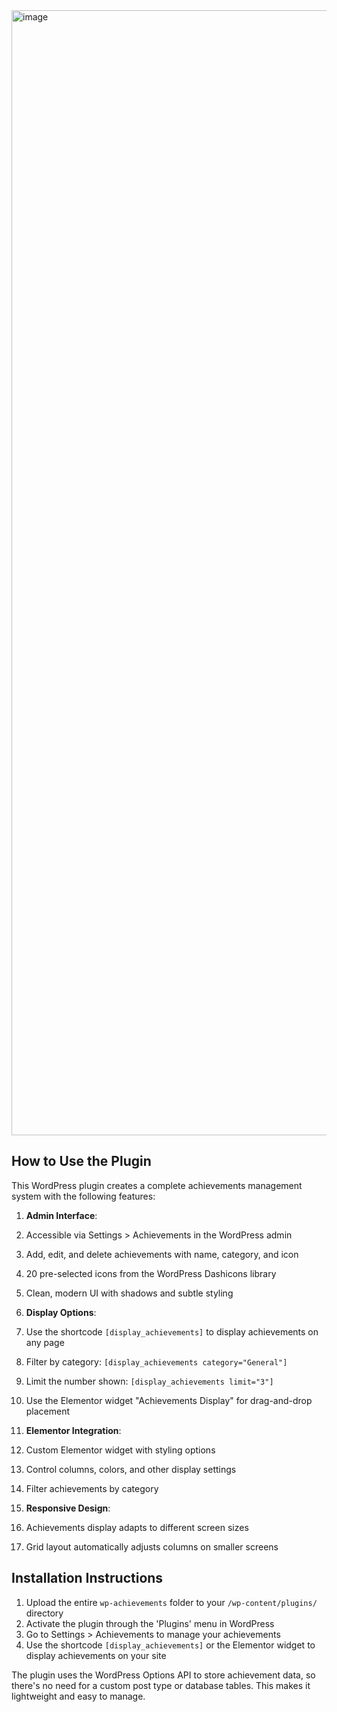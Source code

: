 <img width="1800" alt="image" src="https://github.com/user-attachments/assets/48ee2d10-ef82-4398-a3ff-c5413fbb1da1" />


## How to Use the Plugin

This WordPress plugin creates a complete achievements management system with the following features:

1. **Admin Interface**:

1. Accessible via Settings > Achievements in the WordPress admin
2. Add, edit, and delete achievements with name, category, and icon
3. 20 pre-selected icons from the WordPress Dashicons library
4. Clean, modern UI with shadows and subtle styling



2. **Display Options**:

1. Use the shortcode `[display_achievements]` to display achievements on any page
2. Filter by category: `[display_achievements category="General"]`
3. Limit the number shown: `[display_achievements limit="3"]`
4. Use the Elementor widget "Achievements Display" for drag-and-drop placement



3. **Elementor Integration**:

1. Custom Elementor widget with styling options
2. Control columns, colors, and other display settings
3. Filter achievements by category



4. **Responsive Design**:

1. Achievements display adapts to different screen sizes
2. Grid layout automatically adjusts columns on smaller screens





## Installation Instructions

1. Upload the entire `wp-achievements` folder to your `/wp-content/plugins/` directory
2. Activate the plugin through the 'Plugins' menu in WordPress
3. Go to Settings > Achievements to manage your achievements
4. Use the shortcode `[display_achievements]` or the Elementor widget to display achievements on your site


The plugin uses the WordPress Options API to store achievement data, so there's no need for a custom post type or database tables. This makes it lightweight and easy to manage.
